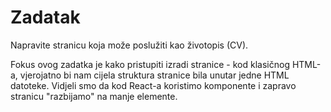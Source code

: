
# Zadatak

Napravite stranicu koja može poslužiti kao životopis (CV).

Fokus ovog zadatka je kako pristupiti izradi stranice - kod klasičnog HTML-a, vjerojatno bi nam cijela struktura stranice bila unutar jedne HTML datoteke. Vidjeli smo da kod React-a koristimo komponente i zapravo stranicu "razbijamo" na manje elemente.
